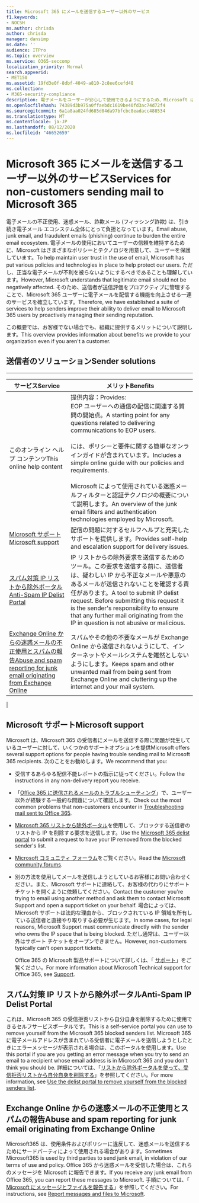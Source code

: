 ```yaml
---
title: Microsoft 365 にメールを送信するユーザー以外のサービス
f1.keywords:
- NOCSH
ms.author: chrisda
author: chrisda
manager: dansimp
ms.date: ''
audience: ITPro
ms.topic: overview
ms.service: O365-seccomp
localization_priority: Normal
search.appverid:
- MET150
ms.assetid: 19fd3e0f-8dbf-4049-a810-2c8ee6cefd48
ms.collection:
- M365-security-compliance
description: 電子メールをユーザーが安心して使用できるようにするため、Microsoft は各種ポリシーやテクノロジを用いて、ユーザーを保護しています。
ms.openlocfilehash: 74389d3b975a0ffaebdc1619be40fd3ac74d72f4
ms.sourcegitcommit: 6a1a8aa024fd685d04da97bfcbc8eadacc488534
ms.translationtype: MT
ms.contentlocale: ja-JP
ms.lasthandoff: 08/12/2020
ms.locfileid: "46652659"
---
```

# <a name="services-for-non-customers-sending-mail-to-microsoft-365"></a><span data-ttu-id="a3c5e-103">Microsoft 365 にメールを送信するユーザー以外のサービス</span><span class="sxs-lookup"><span data-stu-id="a3c5e-103">Services for non-customers sending mail to Microsoft 365</span></span>

<span data-ttu-id="a3c5e-104">電子メールの不正使用、迷惑メール、詐欺メール (フィッシング詐欺) は、引き続き電子メール エコシステム全体にとって負担となっています。</span><span class="sxs-lookup"><span data-stu-id="a3c5e-104">Email abuse, junk email, and fraudulent emails (phishing) continue to burden the entire email ecosystem.</span></span> <span data-ttu-id="a3c5e-105">電子メールの使用においてユーザーの信頼を維持するために、Microsoft はさまざまなポリシーとテクノロジを用意して、ユーザーを保護しています。</span><span class="sxs-lookup"><span data-stu-id="a3c5e-105">To help maintain user trust in the use of email, Microsoft has put various policies and technologies in place to help protect our users.</span></span> <span data-ttu-id="a3c5e-106">ただし、正当な電子メールが不利を被らないようにするべきであることも理解しています。</span><span class="sxs-lookup"><span data-stu-id="a3c5e-106">However, Microsoft understands that legitimate email should not be negatively affected.</span></span> <span data-ttu-id="a3c5e-107">そのため、送信者が送信評価をプロアクティブに管理することで、Microsoft 365 ユーザーに電子メールを配信する機能を向上させる一連のサービスを確立しています。</span><span class="sxs-lookup"><span data-stu-id="a3c5e-107">Therefore, we have established a suite of services to help senders improve their ability to deliver email to Microsoft 365 users by proactively managing their sending reputation.</span></span>

<span data-ttu-id="a3c5e-108">この概要では、お客様でない場合でも、組織に提供するメリットについて説明します。</span><span class="sxs-lookup"><span data-stu-id="a3c5e-108">This overview provides information about benefits we provide to your organization even if you aren't a customer.</span></span>

## <a name="sender-solutions"></a><span data-ttu-id="a3c5e-109">送信者のソリューション</span><span class="sxs-lookup"><span data-stu-id="a3c5e-109">Sender solutions</span></span>

****

|<span data-ttu-id="a3c5e-110">サービス</span><span class="sxs-lookup"><span data-stu-id="a3c5e-110">Service</span></span>|<span data-ttu-id="a3c5e-111">メリット</span><span class="sxs-lookup"><span data-stu-id="a3c5e-111">Benefits</span></span>|
|---|---|
|<span data-ttu-id="a3c5e-112">このオンライン ヘルプ コンテンツ</span><span class="sxs-lookup"><span data-stu-id="a3c5e-112">This online help content</span></span>|<span data-ttu-id="a3c5e-113">提供内容：</span><span class="sxs-lookup"><span data-stu-id="a3c5e-113">Provides:</span></span> <br/> <span data-ttu-id="a3c5e-114">EOP ユーザーへの通信の配信に関連する質問の開始点。</span><span class="sxs-lookup"><span data-stu-id="a3c5e-114">A starting point for any questions related to delivering communications to EOP users.</span></span> <br/><br/> <span data-ttu-id="a3c5e-115">には、ポリシーと要件に関する簡単なオンラインガイドが含まれています。</span><span class="sxs-lookup"><span data-stu-id="a3c5e-115">Includes a simple online guide with our policies and requirements.</span></span> <br/><br/> <span data-ttu-id="a3c5e-116">Microsoft によって使用されている迷惑メールフィルターと認証テクノロジの概要について説明します。</span><span class="sxs-lookup"><span data-stu-id="a3c5e-116">An overview of the junk email filters and authentication technologies employed by Microsoft.</span></span>|
|[<span data-ttu-id="a3c5e-117">Microsoft サポート</span><span class="sxs-lookup"><span data-stu-id="a3c5e-117">Microsoft support</span></span>](#microsoft-support)|<span data-ttu-id="a3c5e-118">配信の問題に対するセルフヘルプと充実したサポートを提供します。</span><span class="sxs-lookup"><span data-stu-id="a3c5e-118">Provides self-help and escalation support for delivery issues.</span></span>|
|[<span data-ttu-id="a3c5e-119">スパム対策 IP リストから除外ポータル</span><span class="sxs-lookup"><span data-stu-id="a3c5e-119">Anti-Spam IP Delist Portal</span></span>](#anti-spam-ip-delist-portal)|<span data-ttu-id="a3c5e-p102">IP リストからの除外要求を送信するためのツール。この要求を送信する前に、送信者は、疑わしい IP から不正なメールや悪意のあるメールが送信されないことを確認する責任があります。</span><span class="sxs-lookup"><span data-stu-id="a3c5e-p102">A tool to submit IP delist request. Before submitting this request it is the sender's responsibility to ensure that any further mail originating from the IP in question is not abusive or malicious.</span></span>|
|[<span data-ttu-id="a3c5e-122">Exchange Online からの迷惑メールの不正使用とスパムの報告</span><span class="sxs-lookup"><span data-stu-id="a3c5e-122">Abuse and spam reporting for junk email originating from Exchange Online</span></span>](#abuse-and-spam-reporting-for-junk-email-originating-from-exchange-online)|<span data-ttu-id="a3c5e-123">スパムやその他の不要なメールが Exchange Online から送信されないようにして、インターネットやメールシステムを雑然としないようにします。</span><span class="sxs-lookup"><span data-stu-id="a3c5e-123">Keeps spam and other unwanted mail from being sent from Exchange Online and cluttering up the internet and your mail system.</span></span>|
|

## <a name="microsoft-support"></a><span data-ttu-id="a3c5e-124">Microsoft サポート</span><span class="sxs-lookup"><span data-stu-id="a3c5e-124">Microsoft support</span></span>

<span data-ttu-id="a3c5e-125">Microsoft は、Microsoft 365 の受信者にメールを送信する際に問題が発生しているユーザーに対して、いくつかのサポートオプションを提供</span><span class="sxs-lookup"><span data-stu-id="a3c5e-125">Microsoft offers several support options for people having trouble sending mail to Microsoft 365 recipients.</span></span> <span data-ttu-id="a3c5e-126">次のことをお勧めします。</span><span class="sxs-lookup"><span data-stu-id="a3c5e-126">We recommend that you:</span></span>

- <span data-ttu-id="a3c5e-127">受信するあらゆる配信不能レポートの指示に従ってください。</span><span class="sxs-lookup"><span data-stu-id="a3c5e-127">Follow the instructions in any non-delivery report you receive.</span></span>

- <span data-ttu-id="a3c5e-128">「[Office 365 に送信されるメールのトラブルシューティング](troubleshooting-mail-sent-to-office-365.md)」で、ユーザー以外が経験する一般的な問題について確認します。</span><span class="sxs-lookup"><span data-stu-id="a3c5e-128">Check out the most common problems that non-customers encounter in [Troubleshooting mail sent to Office 365](troubleshooting-mail-sent-to-office-365.md).</span></span>

- <span data-ttu-id="a3c5e-129">[Microsoft 365 リストから除外ポータル](https://sender.office.com)を使用して、ブロックする送信者のリストから IP を削除する要求を送信します。</span><span class="sxs-lookup"><span data-stu-id="a3c5e-129">Use the [Microsoft 365 delist portal](https://sender.office.com) to submit a request to have your IP removed from the blocked sender's list.</span></span>

- <span data-ttu-id="a3c5e-130">[Microsoft コミュニティ フォーラム](https://community.office365.com/f/)をご覧ください。</span><span class="sxs-lookup"><span data-stu-id="a3c5e-130">Read the [Microsoft community forums](https://community.office365.com/f/).</span></span>

- <span data-ttu-id="a3c5e-131">別の方法を使用してメールを送信しようとしているお客様にお問い合わせください。また、Microsoft サポートに連絡して、お客様の代わりにサポートチケットを開くように依頼してください。</span><span class="sxs-lookup"><span data-stu-id="a3c5e-131">Contact the customer you're trying to email using another method and ask them to contact Microsoft Support and open a support ticket on your behalf.</span></span> <span data-ttu-id="a3c5e-132">場合によっては、Microsoft サポートは法的な理由から、ブロックされている IP 領域を所有している送信者と直接やり取りする必要が生じます。</span><span class="sxs-lookup"><span data-stu-id="a3c5e-132">In some cases, for legal reasons, Microsoft Support must communicate directly with the sender who owns the IP space that is being blocked.</span></span> <span data-ttu-id="a3c5e-133">ただし通常は、ユーザー以外はサポート チケットをオープンできません。</span><span class="sxs-lookup"><span data-stu-id="a3c5e-133">However, non-customers typically can't open support tickets.</span></span>

  <span data-ttu-id="a3c5e-134">Office 365 の Microsoft 製品サポートについて詳しくは、「 [サポート](https://docs.microsoft.com/office365/servicedescriptions/office-365-platform-service-description/support)」をご覧ください。</span><span class="sxs-lookup"><span data-stu-id="a3c5e-134">For more information about Microsoft Technical support for Office 365, see [Support](https://docs.microsoft.com/office365/servicedescriptions/office-365-platform-service-description/support).</span></span>

## <a name="anti-spam-ip-delist-portal"></a><span data-ttu-id="a3c5e-135">スパム対策 IP リストから除外ポータル</span><span class="sxs-lookup"><span data-stu-id="a3c5e-135">Anti-Spam IP Delist Portal</span></span>

<span data-ttu-id="a3c5e-136">これは、Microsoft 365 の受信拒否リストから自分自身を削除するために使用できるセルフサービスポータルです。</span><span class="sxs-lookup"><span data-stu-id="a3c5e-136">This is a self-service portal you can use to remove yourself from the Microsoft 365 blocked senders list.</span></span> <span data-ttu-id="a3c5e-137">Microsoft 365 に電子メールアドレスが含まれている受信者に電子メールを送信しようとしたときにエラーメッセージが表示される場合は、このポータルを使用します。</span><span class="sxs-lookup"><span data-stu-id="a3c5e-137">Use this portal if you are you getting an error message when you try to send an email to a recipient whose email address is in Microsoft 365 and you don't think you should be.</span></span> <span data-ttu-id="a3c5e-138">詳細については、「[リストから除外ポータルを使って、受信拒否リストから自分自身を削除する](use-the-delist-portal-to-remove-yourself-from-the-office-365-blocked-senders-lis.md)」を参照してください。</span><span class="sxs-lookup"><span data-stu-id="a3c5e-138">For more information, see [Use the delist portal to remove yourself from the blocked senders list](use-the-delist-portal-to-remove-yourself-from-the-office-365-blocked-senders-lis.md).</span></span>

## <a name="abuse-and-spam-reporting-for-junk-email-originating-from-exchange-online"></a><span data-ttu-id="a3c5e-139">Exchange Online からの迷惑メールの不正使用とスパムの報告</span><span class="sxs-lookup"><span data-stu-id="a3c5e-139">Abuse and spam reporting for junk email originating from Exchange Online</span></span>

<span data-ttu-id="a3c5e-140">Microsoft365 は、使用条件およびポリシーに違反して、迷惑メールを送信するためにサードパーティによって使用される場合があります。</span><span class="sxs-lookup"><span data-stu-id="a3c5e-140">Sometimes Microsoft365 is used by third parties to send junk email, in violation of our terms of use and policy.</span></span> <span data-ttu-id="a3c5e-141">Office 365 から迷惑メールを受信した場合は、これらのメッセージを Microsoft に報告できます。</span><span class="sxs-lookup"><span data-stu-id="a3c5e-141">If you receive any junk email from Office 365, you can report these messages to Microsoft.</span></span> <span data-ttu-id="a3c5e-142">手順については、「 [Microsoft にメッセージとファイルを報告する](report-junk-email-messages-to-microsoft.md)」を参照してください。</span><span class="sxs-lookup"><span data-stu-id="a3c5e-142">For instructions, see [Report messages and files to Microsoft](report-junk-email-messages-to-microsoft.md).</span></span>
